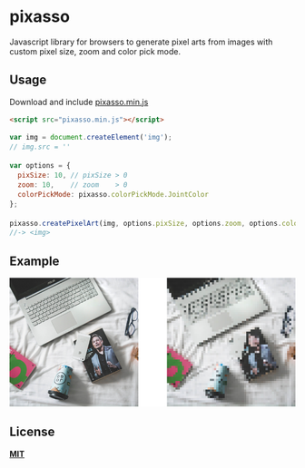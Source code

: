 # pixasso

Javascript library for browsers to generate pixel arts from images with custom pixel size, zoom and color pick mode.

## Usage

Download and include [pixasso.min.js](https://github.com/howion/pixasso/blob/master/lib/pixasso.min.js)

```html
<script src="pixasso.min.js"></script>
```

```js
var img = document.createElement('img');
// img.src = ''

var options = {
  pixSize: 10, // pixSize > 0
  zoom: 10,    // zoom    > 0
  colorPickMode: pixasso.colorPickMode.JointColor
};

pixasso.createPixelArt(img, options.pixSize, options.zoom, options.colorPickMode);
//-> <img>
```

## Example

<p align="center">
  <img src="https://raw.githubusercontent.com/howion/box/master/pixasso/example.png">
</p>

## License

[**MIT**](https://github.com/howion/pixasso/blob/master/LICENSE)
